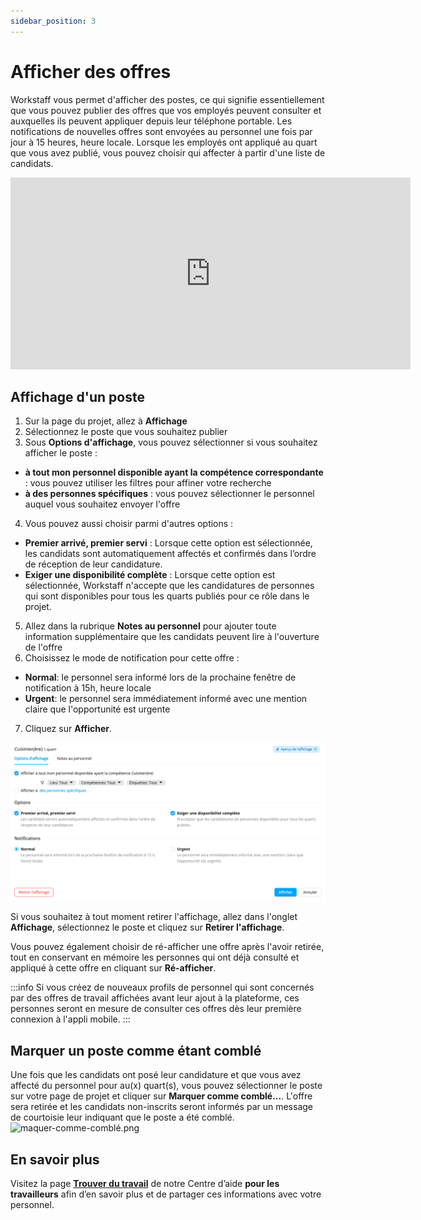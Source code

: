 ```yaml
---
sidebar_position: 3
---
```


# Afficher des offres 
Workstaff vous permet d'afficher des postes, ce qui signifie essentiellement que vous pouvez publier des offres que vos employés peuvent consulter et auxquelles ils peuvent appliquer depuis leur téléphone portable. Les notifications de nouvelles offres sont envoyées au personnel une fois par jour à 15 heures, heure locale. Lorsque les employés ont appliqué au quart que vous avez publié, vous pouvez choisir qui affecter à partir d'une liste de candidats.

<iframe width="640" height="307" src="https://www.loom.com/embed/bafe986b976c41b9babb04a8b0664aeb" frameborder="0" webkitallowfullscreen mozallowfullscreen allowfullscreen></iframe>

## Affichage d'un poste
1. Sur la page du projet, allez à **Affichage**
2. Sélectionnez le poste que vous souhaitez publier
3. Sous **Options d'affichage**, vous pouvez sélectionner si vous souhaitez afficher le poste :
- **à tout mon personnel disponible ayant la compétence correspondante** : vous pouvez utiliser les filtres pour affiner votre recherche
- **à des personnes spécifiques** : vous pouvez sélectionner le personnel auquel vous souhaitez envoyer l'offre
4. Vous pouvez aussi choisir parmi d'autres options :
- **Premier arrivé, premier servi** : Lorsque cette option est sélectionnée, les candidats sont automatiquement affectés et confirmés dans l’ordre de réception de leur candidature.
- **Exiger une disponibilité complète** : Lorsque cette option est sélectionnée, Workstaff n'accepte que les candidatures de personnes qui sont disponibles pour tous les quarts publiés pour ce rôle dans le projet.
5. Allez dans la rubrique **Notes au personnel** pour ajouter toute information supplémentaire que les candidats peuvent lire à l'ouverture de l'offre
6. Choisissez le mode de notification pour cette offre : 
- **Normal**: le personnel sera informé lors de la prochaine fenêtre de notification à 15h, heure locale
- **Urgent**: le personnel sera immédiatement informé avec une mention claire que l'opportunité est urgente 
7. Cliquez sur **Afficher**.

![affichage.png](Images/affichage.png)

Si vous souhaitez à tout moment retirer l'affichage, allez dans l'onglet **Affichage**, sélectionnez le poste et cliquez sur **Retirer l'affichage**. 

Vous pouvez également choisir de ré-afficher une offre après l'avoir retirée, tout en conservant en mémoire les personnes qui ont déjà consulté et appliqué à cette offre en cliquant sur **Ré-afficher**.

:::info
Si vous créez de nouveaux profils de personnel qui sont concernés par des offres de travail affichées avant leur ajout à la plateforme, ces personnes seront en mesure de consulter ces offres dès leur première connexion à l'appli mobile.
::: 

## Marquer un poste comme étant comblé
Une fois que les candidats ont posé leur candidature et que vous avez affecté du personnel pour au(x) quart(s), vous pouvez sélectionner le poste sur votre page de projet et cliquer sur **Marquer comme comblé...**. L'offre sera retirée et les candidats non-inscrits seront informés par un message de courtoisie leur indiquant que le poste a été comblé.
![maquer-comme-comblé.png](Images/marquer-comme-comblé.png)

## En savoir plus
Visitez la page [**Trouver du travail**](../../workers/shifts/offers.md) de notre Centre d’aide **pour les travailleurs** afin d’en savoir plus et de partager ces informations avec votre personnel. 
